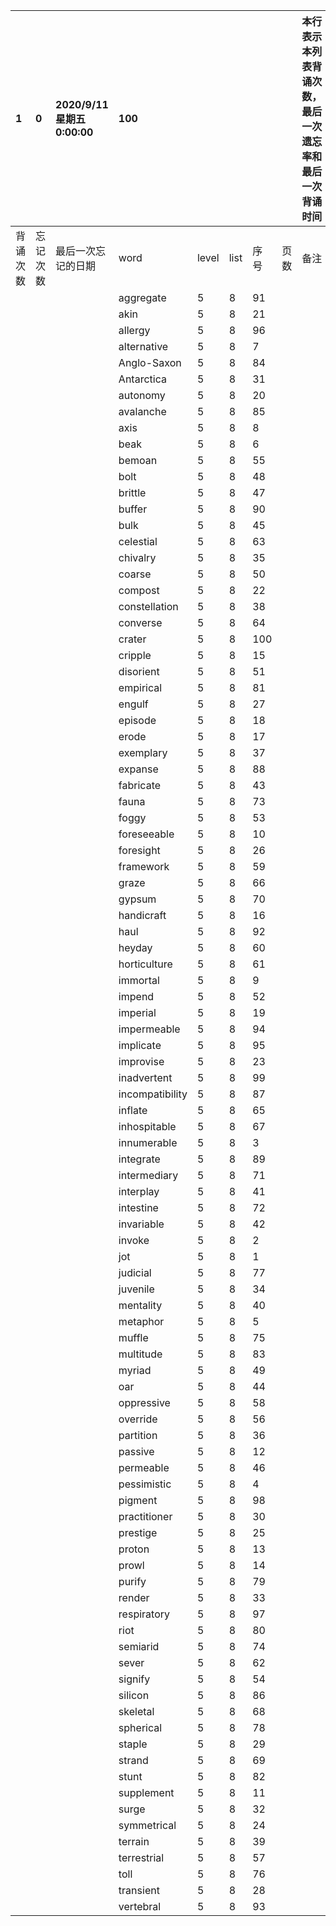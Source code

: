 |1|0|2020/9/11 星期五 0:00:00|100|||||本行表示本列表背诵次数，最后一次遗忘率和最后一次背诵时间||
|:--|:--|:--|:--|:--|:--|:--|:--|:--|:--|
|背诵次数|忘记次数|最后一次忘记的日期|word|level|list|序号|页数|备注|助记备注|
||||aggregate|5|8|91||||
||||akin|5|8|21||||
||||allergy|5|8|96||||
||||alternative|5|8|7||||
||||Anglo-Saxon|5|8|84||||
||||Antarctica|5|8|31||||
||||autonomy|5|8|20||||
||||avalanche|5|8|85||||
||||axis|5|8|8||||
||||beak|5|8|6||||
||||bemoan|5|8|55||||
||||bolt|5|8|48||||
||||brittle|5|8|47||||
||||buffer|5|8|90||||
||||bulk|5|8|45||||
||||celestial|5|8|63||||
||||chivalry|5|8|35||||
||||coarse|5|8|50||||
||||compost|5|8|22||||
||||constellation|5|8|38||||
||||converse|5|8|64||||
||||crater|5|8|100||||
||||cripple|5|8|15||||
||||disorient|5|8|51||||
||||empirical|5|8|81||||
||||engulf|5|8|27||||
||||episode|5|8|18||||
||||erode|5|8|17||||
||||exemplary|5|8|37||||
||||expanse|5|8|88||||
||||fabricate|5|8|43||||
||||fauna|5|8|73||||
||||foggy|5|8|53||||
||||foreseeable|5|8|10||||
||||foresight|5|8|26||||
||||framework|5|8|59||||
||||graze|5|8|66||||
||||gypsum|5|8|70||||
||||handicraft|5|8|16||||
||||haul|5|8|92||||
||||heyday|5|8|60||||
||||horticulture|5|8|61||||
||||immortal|5|8|9||||
||||impend|5|8|52||||
||||imperial|5|8|19||||
||||impermeable|5|8|94||||
||||implicate|5|8|95||||
||||improvise|5|8|23||||
||||inadvertent|5|8|99||||
||||incompatibility|5|8|87||||
||||inflate|5|8|65||||
||||inhospitable|5|8|67||||
||||innumerable|5|8|3||||
||||integrate|5|8|89||||
||||intermediary|5|8|71||||
||||interplay|5|8|41||||
||||intestine|5|8|72||||
||||invariable|5|8|42||||
||||invoke|5|8|2||||
||||jot|5|8|1||||
||||judicial|5|8|77||||
||||juvenile|5|8|34||||
||||mentality|5|8|40||||
||||metaphor|5|8|5||||
||||muffle|5|8|75||||
||||multitude|5|8|83||||
||||myriad|5|8|49||||
||||oar|5|8|44||||
||||oppressive|5|8|58||||
||||override|5|8|56||||
||||partition|5|8|36||||
||||passive|5|8|12||||
||||permeable|5|8|46||||
||||pessimistic|5|8|4||||
||||pigment|5|8|98||||
||||practitioner|5|8|30||||
||||prestige|5|8|25||||
||||proton|5|8|13||||
||||prowl|5|8|14||||
||||purify|5|8|79||||
||||render|5|8|33||||
||||respiratory|5|8|97||||
||||riot|5|8|80||||
||||semiarid|5|8|74||||
||||sever|5|8|62||||
||||signify|5|8|54||||
||||silicon|5|8|86||||
||||skeletal|5|8|68||||
||||spherical|5|8|78||||
||||staple|5|8|29||||
||||strand|5|8|69||||
||||stunt|5|8|82||||
||||supplement|5|8|11||||
||||surge|5|8|32||||
||||symmetrical|5|8|24||||
||||terrain|5|8|39||||
||||terrestrial|5|8|57||||
||||toll|5|8|76||||
||||transient|5|8|28||||
||||vertebral|5|8|93||||
